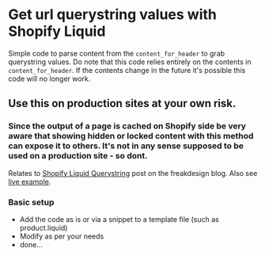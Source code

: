 # Get url querystring values with Shopify Liquid
Simple code to parse content from the `content_for_header` to grab querystring values. Do note that this code relies entirely on the contents in `content_for_header`. If the contents change in the future it's possible this code will no longer work. 

## Use this on production sites at your own risk.

### Since the output of a page is cached on Shopify side be very aware that showing hidden or locked content with this method can expose it to others. It's not in any sense supposed to be used on a production site - so dont.


Relates to [Shopify Liquid Querystring](http://freakdesign.com.au/blogs/news/get-the-url-querystring-values-with-liquid-in-shopify) post on the freakdesign blog. Also see [live example](https://jasons-experiments.myshopify.com/collections/all/products/3-4-sleeve-kimono-dress-coral-1?ref=freakdesign&cache=false).


### Basic setup
- Add the code as is or via a snippet to a template file (such as product.liquid)
- Modify as per your needs
- done...